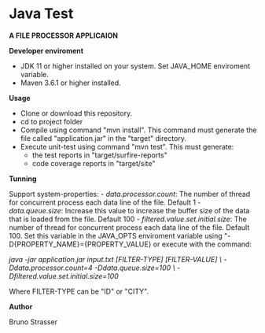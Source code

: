 # Java Test

**A FILE PROCESSOR APPLICAION**

**Developer enviroment**
- JDK 11 or higher installed on your system. Set JAVA_HOME enviroment variable.
- Maven 3.6.1 or higher installed.

**Usage**
- Clone or download this repository.
- cd to project folder
- Compile using command "mvn install". This command must generate the file called "application.jar" in the "target" directory.
- Execute unit-test using command "mvn test". This must generate:
	-  the test reports in "target/surfire-reports"
	- code coverage reports in "target/site"

**Tunning**

Support system-properties:
	- *data.processor.count*: The number of thread for concurrent process each data line of the file. Default 1
 	- *data.queue.size*: Increase this value to increase the buffer size of the data that is loaded from the file. Default 100
	- *filtered.value.set.initial.size*: The number of thread for concurrent process each data line of the file. Default 100.
Set this variable in the JAVA_OPTS enviroment variable using "-D{PROPERTY_NAME}={PROPERTY_VALUE} or execute with the command:

*java -jar application.jar input.txt [FILTER-TYPE] [FILTER-VALUE] \\
-Ddata.processor.count=4 -Ddata.queue.size=100 \\
-Dfiltered.value.set.initial.size=100*

Where FILTER-TYPE can be "ID" or "CITY".


**Author**

Bruno Strasser
